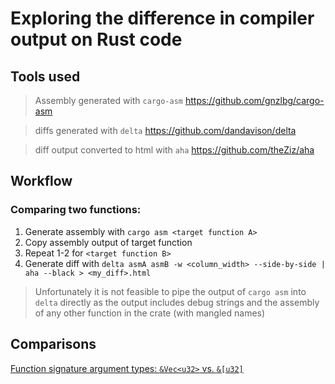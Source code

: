 # Exploring the difference in compiler output on Rust code

## Tools used
>Assembly generated with `cargo-asm` https://github.com/gnzlbg/cargo-asm

>diffs generated with `delta` https://github.com/dandavison/delta

>diff output converted to html with `aha` https://github.com/theZiz/aha

## Workflow

### Comparing two functions:
1. Generate assembly with `cargo asm <target function A>`
2. Copy assembly output of target function
3. Repeat 1-2 for `<target function B>`
4. Generate diff with `delta asmA asmB -w <column_width> --side-by-side | aha --black > <my_diff>.html`

> Unfortunately it is not feasible to pipe the output of `cargo asm` into `delta` directly as the output includes debug strings and the assembly of any other function in the crate (with mangled names)

## Comparisons
[Function signature argument types: `&Vec<u32>` vs. `&[u32]`](/fn_borrowed_vec_vs_slice/COMPARISON.md)